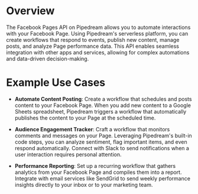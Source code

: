 # Overview

The Facebook Pages API on Pipedream allows you to automate interactions with your Facebook Page. Using Pipedream's serverless platform, you can create workflows that respond to events, publish new content, manage posts, and analyze Page performance data. This API enables seamless integration with other apps and services, allowing for complex automations and data-driven decision-making.

# Example Use Cases

- **Automate Content Posting**: Create a workflow that schedules and posts content to your Facebook Page. When you add new content to a Google Sheets spreadsheet, Pipedream triggers a workflow that automatically publishes the content to your Page at the scheduled time.

- **Audience Engagement Tracker**: Craft a workflow that monitors comments and messages on your Page. Leveraging Pipedream's built-in code steps, you can analyze sentiment, flag important items, and even respond automatically. Connect with Slack to send notifications when a user interaction requires personal attention.

- **Performance Reporting**: Set up a recurring workflow that gathers analytics from your Facebook Page and compiles them into a report. Integrate with email services like SendGrid to send weekly performance insights directly to your inbox or to your marketing team.
